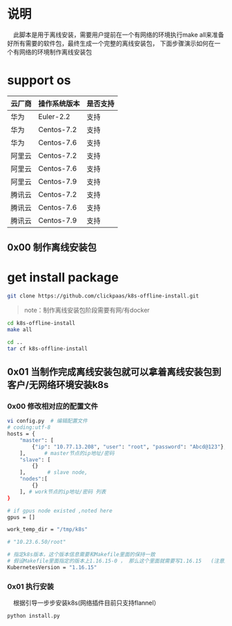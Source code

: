 # 说明
&emsp;此脚本是用于离线安装，需要用户提前在一个有网络的环境执行make all来准备好所有需要的软件包，最终生成一个完整的离线安装包， 下面步骤演示如何在一个有网络的环境制作离线安装包

# support os
|云厂商|操作系统版本|是否支持|
|----|----|----|
|华为|Euler-2.2|支持|
|华为|Centos-7.2|支持|
|华为|Centos-7.6|支持|
|阿里云|Centos-7.2|支持|
|阿里云|Centos-7.6|支持|
|阿里云|Centos-7.9|支持|
|腾讯云|Centos-7.2|支持|
|腾讯云|Centos-7.6|支持|
|腾讯云|Centos-7.9|支持|



## 0x00 制作离线安装包
# get install package
```bash
git clone https://github.com/clickpaas/k8s-offline-install.git
```

> note：制作离线安装包阶段需要有网/有docker
```bash
cd k8s-offline-install
make all

cd ..
tar cf k8s-offline-install
```


## 0x01 当制作完成离线安装包就可以拿着离线安装包到客户/无网络环境安装k8s

### 0x00 修改相对应的配置文件
```bash
vi config.py  # 编辑配置文件
# coding:utf-8
hosts = {
    "master": [
        {"ip": "10.77.13.208", "user": "root", "password": "Abcd@123"},
    ],		# master节点的ip地址/密码
    "slave": [
        {}
    ],       # slave node,
    "nodes":[
        {}
    ], # work节点的ip地址/密码 列表
}

# if gpus node existed ,noted here
gpus = []

work_temp_dir = "/tmp/k8s"

# "10.23.6.50/root"

# 指定k8s版本，这个版本信息需要和Makefile里面的保持一致
# 假设Makefile里面指定的版本上1.16.15-0 ， 那么这个里面就需要写1.16.15   (注意后面没有-0）
KubernetesVersion = "1.16.15"
```

### 0x01 执行安装
&emsp;根据引导一步步安装k8s(网络插件目前只支持flannel）
```bash
python install.py
```
